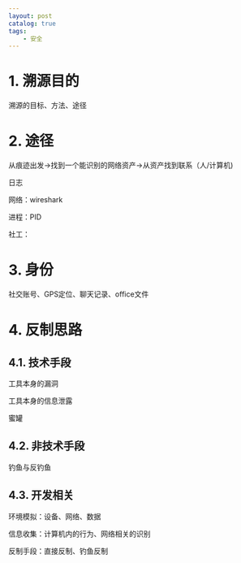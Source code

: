 ```yaml
---
layout: post   	
catalog: true 	
tags:
    - 安全
---
```




# 1. 溯源目的

溯源的目标、方法、途径


# 2. 途径

从痕迹出发→找到一个能识别的网络资产→从资产找到联系（人/计算机)

日志

网络：wireshark

进程：PID

社工：

# 3. 身份

社交账号、GPS定位、聊天记录、office文件


# 4. 反制思路

## 4.1. 技术手段

工具本身的漏洞

工具本身的信息泄露

蜜罐

## 4.2. 非技术手段

钓鱼与反钓鱼

## 4.3. 开发相关

环境模拟：设备、网络、数据

信息收集：计算机内的行为、网络相关的识别

反制手段：直接反制、钓鱼反制




